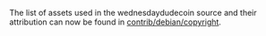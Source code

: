 The list of assets used in the wednesdaydudecoin source and their attribution can now be found in [contrib/debian/copyright](../contrib/debian/copyright).
